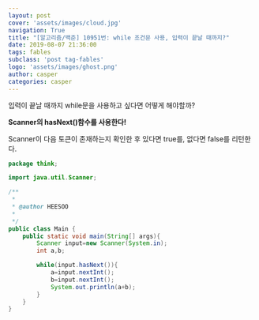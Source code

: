 ```yaml
---
layout: post
cover: 'assets/images/cloud.jpg'
navigation: True
title: "[알고리즘/백준] 10951번: while 조건문 사용, 입력이 끝날 때까지?"
date: 2019-08-07 21:36:00
tags: fables
subclass: 'post tag-fables'
logo: 'assets/images/ghost.png'
author: casper
categories: casper
---
```

입력이 끝날 때까지 while문을 사용하고 싶다면 어떻게 해야할까?

**Scanner의 hasNext()함수를 사용한다!**

Scanner이 다음 토큰이 존재하는지 확인한 후 있다면 true를, 없다면 false를 리턴한다.

```java
package think;

import java.util.Scanner;

/**
 *
 * @author HEESOO
 *
 */
public class Main {
	public static void main(String[] args){
		Scanner input=new Scanner(System.in);
		int a,b;

		while(input.hasNext()){
			a=input.nextInt();
			b=input.nextInt();
			System.out.println(a+b);			
		}
	}
}
```
